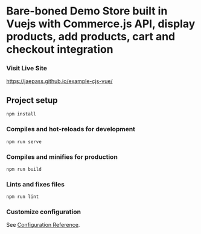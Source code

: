 # Bare-boned Demo Store built in Vuejs with Commerce.js API, display products, add products, cart and checkout integration

<!-- ![Demo Image](timeless-storefront.png) -->

### Visit Live Site

https://jaepass.github.io/example-cjs-vue/

## Project setup
```
npm install
```

### Compiles and hot-reloads for development
```
npm run serve
```

### Compiles and minifies for production
```
npm run build
```

### Lints and fixes files
```
npm run lint
```

### Customize configuration
See [Configuration Reference](https://cli.vuejs.org/config/).
